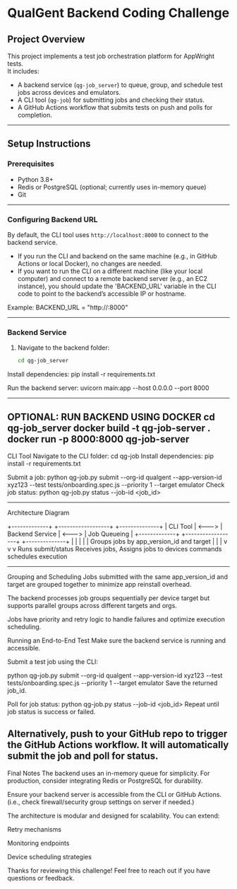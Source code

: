 # QualGent Backend Coding Challenge

## Project Overview

This project implements a test job orchestration platform for AppWright tests.  
It includes:  
- A backend service (`qg-job_server`) to queue, group, and schedule test jobs across devices and emulators.  
- A CLI tool (`qg-job`) for submitting jobs and checking their status.  
- A GitHub Actions workflow that submits tests on push and polls for completion.

---

## Setup Instructions

### Prerequisites

- Python 3.8+  
- Redis or PostgreSQL (optional; currently uses in-memory queue)  
- Git

---
### Configuring Backend URL

By default, the CLI tool uses `http://localhost:8000` to connect to the backend service.

- If you run the CLI and backend on the same machine (e.g., in GitHub Actions or local Docker), no changes are needed.
- If you want to run the CLI on a different machine (like your local computer) and connect to a remote backend server (e.g., an EC2 instance), you should update the 'BACKEND_URL' variable in the CLI code to point to the backend’s accessible IP or hostname.  

Example:
BACKEND_URL = "http://<your-ip>:8000"

---

### Backend Service

1. Navigate to the backend folder:
   ```bash
   cd qg-job_server
Install dependencies:
pip install -r requirements.txt

Run the backend server:
uvicorn main:app --host 0.0.0.0 --port 8000

---
OPTIONAL: RUN BACKEND USING DOCKER
cd qg-job_server
docker build -t qg-job-server .
docker run -p 8000:8000 qg-job-server
---
CLI Tool
Navigate to the CLI folder:
cd qg-job
Install dependencies:
pip install -r requirements.txt

Submit a job:
python qg-job.py submit --org-id qualgent --app-version-id xyz123 --test tests/onboarding.spec.js --priority 1 --target emulator
Check job status:
python qg-job.py status --job-id <job_id>

---

Architecture Diagram

+-------------+       +------------------+       +--------------+
|   CLI Tool  | <---> | Backend Service  | <---> | Job Queueing |
+-------------+       +------------------+       +--------------+
       |                      |                         |
       |                      |               Groups jobs by app_version_id and target
       |                      |                         |
       v                      v                         v
 Runs submit/status      Receives jobs,          Assigns jobs to devices
   commands             schedules execution

-------
Grouping and Scheduling
Jobs submitted with the same app_version_id and target are grouped together to minimize app reinstall overhead.

The backend processes job groups sequentially per device target but supports parallel groups across different targets and orgs.

Jobs have priority and retry logic to handle failures and optimize execution scheduling.

Running an End-to-End Test
Make sure the backend service is running and accessible.

Submit a test job using the CLI:

python qg-job.py submit --org-id qualgent --app-version-id xyz123 --test tests/onboarding.spec.js --priority 1 --target emulator
Save the returned job_id.

Poll for job status:
python qg-job.py status --job-id <job_id>
Repeat until job status is success or failed.

 Alternatively, push to your GitHub repo to trigger the GitHub Actions workflow.
It will automatically submit the job and poll for status.
---

Final Notes
The backend uses an in-memory queue for simplicity.
For production, consider integrating Redis or PostgreSQL for durability.

Ensure your backend server is accessible from the CLI or GitHub Actions.
(i.e., check firewall/security group settings on server if needed.)

The architecture is modular and designed for scalability. You can extend:

Retry mechanisms

Monitoring endpoints

Device scheduling strategies

Thanks for reviewing this challenge!
Feel free to reach out if you have questions or feedback.